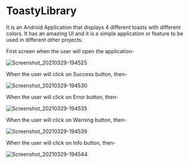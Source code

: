 # ToastyLibrary
It is an Android Application that displays 4 different toasts with different colors. It has an amazing UI and it is a simple application or feature to be used in different other projects.


First screen when the user will open the application-

![Screenshot_20210329-194525](https://user-images.githubusercontent.com/64889275/112850602-cb61ad80-90c7-11eb-96b8-3b772416dee0.png)


When the user will click on Success button, then-

![Screenshot_20210329-194530](https://user-images.githubusercontent.com/64889275/112850800-f77d2e80-90c7-11eb-9a7a-2f2d13b61478.png)


When the user will click on Error button, then-

![Screenshot_20210329-194535](https://user-images.githubusercontent.com/64889275/112850932-1b407480-90c8-11eb-96be-a950d1b99644.png)


When the user will click on Warning button, then-

![Screenshot_20210329-194539](https://user-images.githubusercontent.com/64889275/112851018-30b59e80-90c8-11eb-86c4-5f5fc4c7282c.png)


When the user will click on Info button, then-

![Screenshot_20210329-194544](https://user-images.githubusercontent.com/64889275/112851111-47f48c00-90c8-11eb-992b-76025784580b.png)



